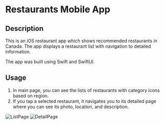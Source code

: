 # Restaurants Mobile App

## Description

This is an iOS restaurant app which shows recommended restaurants in Canada. The app displays a restaurant list with navigation to detailed information.

The app was built using Swift and SwiftUI.

## Usage

1. In main page, you can see the lists of restaurants with category icons based on region.
2. If you tap a selected restaurant, it navigates you to its detailed page where you can see its photo, location, and description.  

![ListPage](https://github.com/Kyoka-Yamamoto/Restaurants-Mobile-App/assets/55196803/225545b8-cddb-49eb-99c8-6dbe9fcacdcb)
![DetailPage](https://github.com/Kyoka-Yamamoto/Restaurants-Mobile-App/assets/55196803/4a46a5c2-1d25-4e36-98bf-87f5039207d7)
